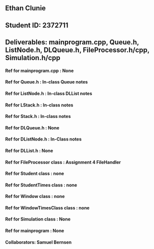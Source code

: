 ## Ethan Clunie
## Student ID: 2372711
## Deliverables: mainprogram.cpp, Queue.h, ListNode.h, DLQueue.h, FileProcessor.h/cpp, Simulation.h/cpp
#### Ref for mainprogram.cpp : None
#### Ref for Queue.h : In-class Queue notes
#### Ref for ListNode.h : In-class DLList notes
#### Ref for LStack.h : In-class notes
#### Ref for Stack.h : In-class notes
#### Ref for DLQueue.h : None
#### Ref for DListNode.h : In-Class notes
#### Ref for DLList.h : None
#### Ref for FileProcessor class : Assignment 4 FileHandler
#### Ref for Student class : none
#### Ref for StudentTimes class : none
#### Ref for Window class : none
#### Ref for WindowTimesClass class : none
#### Ref for Simulation class : None
#### Ref for mainprogram : None
#### Collaborators: Samuel Bernsen